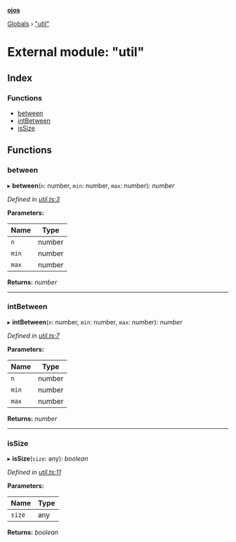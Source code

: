 **[ojos](../README.md)**

[Globals](../README.md) › ["util"](_util_.md)

# External module: "util"

## Index

### Functions

* [between](_util_.md#between)
* [intBetween](_util_.md#intbetween)
* [isSize](_util_.md#issize)

## Functions

###  between

▸ **between**(`n`: number, `min`: number, `max`: number): *number*

*Defined in [util.ts:3](https://github.com/cancerberoSgx/mirada/blob/d83d69e/ojos/src/util.ts#L3)*

**Parameters:**

Name | Type |
------ | ------ |
`n` | number |
`min` | number |
`max` | number |

**Returns:** *number*

___

###  intBetween

▸ **intBetween**(`n`: number, `min`: number, `max`: number): *number*

*Defined in [util.ts:7](https://github.com/cancerberoSgx/mirada/blob/d83d69e/ojos/src/util.ts#L7)*

**Parameters:**

Name | Type |
------ | ------ |
`n` | number |
`min` | number |
`max` | number |

**Returns:** *number*

___

###  isSize

▸ **isSize**(`size`: any): *boolean*

*Defined in [util.ts:11](https://github.com/cancerberoSgx/mirada/blob/d83d69e/ojos/src/util.ts#L11)*

**Parameters:**

Name | Type |
------ | ------ |
`size` | any |

**Returns:** *boolean*